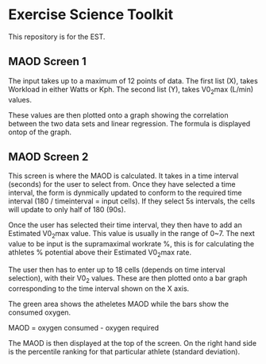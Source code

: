 
# Exercise Science Toolkit
This repository is for the EST.

## MAOD Screen 1
The input takes up to a maximum of 12 points of data. The first list (X), takes Workload in either Watts or Kph. The second list (Y), takes V0<sub>2</sub>max (L/min) values.

These values are then plotted onto a graph showing the correlation between the two data sets and linear regression.
The formula is displayed ontop of the graph.

## MAOD Screen 2
This screen is where the MAOD is calculated. It takes in a time interval (seconds) for the user to select from. Once they have selected a time interval, the form is dynmically updated to conform to the required time interval (180 / timeinterval = input cells). If they select 5s intervals, the cells will update to only half of 180 (90s).

Once the user has selected their time interval, they then have to add an Estimated V0<sub>2</sub>max value. This value is usually in the range of 0~7. The next value to be input is the supramaximal workrate %, this is for calculating the athletes % potential above their Estimated V0<sub>2</sub>max rate.

The user then has to enter up to 18 cells (depends on time interval selection), with their V0<sub>2</sub> values. These are then plotted onto a bar graph corresponding to the time interval shown on the X axis.

The green area shows the atheletes MAOD while the bars show the consumed oxygen.

MAOD = oxygen consumed - oxygen required

The MAOD is then displayed at the top of the screen. On the right hand side is the percentile ranking for that particular athlete (standard deviation).
